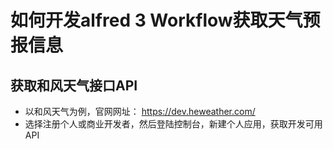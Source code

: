 # 如何开发alfred 3 Workflow获取天气预报信息
## 获取和风天气接口API
- 以和风天气为例，官网网址：
https://dev.heweather.com/
- 选择注册个人或商业开发者，然后登陆控制台，新建个人应用，获取开发可用API


